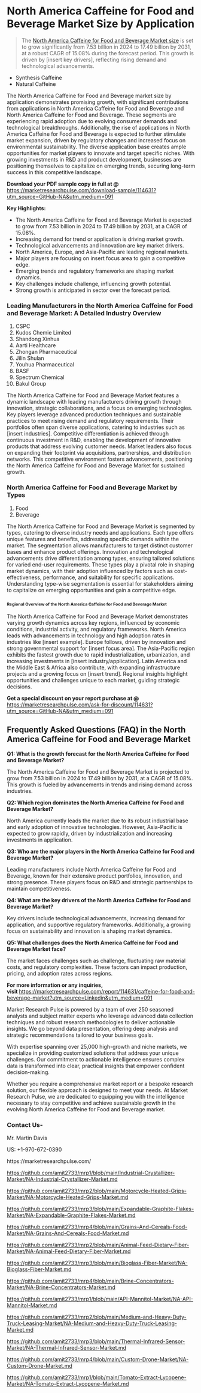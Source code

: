 <h1>North America Caffeine for Food and Beverage Market&nbsp;Size by Application</h1><blockquote><p>The <a href="https://marketresearchpulse.com/download-sample/114631?utm_source=GitHub-NA&amp;utm_medium=091">North America Caffeine for Food and Beverage Market size</a> is set to grow significantly from 7.53 billion in 2024 to 17.49 billion by 2031, at a robust CAGR of 15.08% during the forecast period. This growth is driven by [insert key drivers], reflecting rising demand and technological advancements.</p></blockquote><ul><li> Synthesis Caffeine<li> Natural Caffeine</li></ul><p>The North America Caffeine for Food and Beverage market size by application demonstrates promising growth, with significant contributions from applications in North America Caffeine for Food and Beverage and North America Caffeine for Food and Beverage. These segments are experiencing rapid adoption due to evolving consumer demands and technological breakthroughs. Additionally, the rise of applications in North America Caffeine for Food and Beverage is expected to further stimulate market expansion, driven by regulatory changes and increased focus on environmental sustainability. The diverse application base creates ample opportunities for market players to innovate and target specific niches. With growing investments in R&D and product development, businesses are positioning themselves to capitalize on emerging trends, securing long-term success in this competitive landscape.</p><p><strong>Download your PDF sample copy in full at @ </strong><a href="https://marketresearchpulse.com/download-sample/114631?utm_source=GitHub-NA&amp;utm_medium=091">https://marketresearchpulse.com/download-sample/114631?utm_source=GitHub-NA&amp;utm_medium=091</a></p><p><strong>Key Highlights: </strong></p><ul><li>The North America Caffeine for Food and Beverage Market is expected to grow from 7.53 billion in 2024 to 17.49 billion by 2031, at a CAGR of 15.08%.</li><li>Increasing demand for trend or application is driving market growth.</li><li>Technological advancements and innovation are key market drivers.</li><li>North America, Europe, and Asia-Pacific are leading regional markets.</li><li>Major players are focusing on insert focus area to gain a competitive edge.</li><li>Emerging trends and regulatory frameworks are shaping market dynamics.</li><li>Key challenges include challenge, influencing growth potential.</li><li>Strong growth is anticipated in sector over the forecast period.</li></ul><h3>Leading Manufacturers in the North America Caffeine for Food and Beverage Market: A Detailed Industry Overview</h3><ol><li> CSPC</li><li>Kudos Chemie Limited</li><li>Shandong Xinhua</li><li>Aarti Healthcare</li><li>Zhongan Pharmaceutical</li><li>Jilin Shulan</li><li>Youhua Pharmaceutical</li><li>BASF</li><li>Spectrum Chemical</li><li>Bakul Group</li></ol><div class="flex max-w-full flex-col flex-grow"><div class="min-h-8 text-message flex w-full flex-col items-end gap-2 whitespace-normal break-words [.text-message+&amp;]:mt-5" dir="auto" data-message-author-role="assistant" data-message-id="fd8432e4-4910-450d-b182-61b7bfb0a01f" data-message-model-slug="gpt-4o"><div class="flex w-full flex-col gap-1 empty:hidden first:pt-[3px]"><div class="markdown prose w-full break-words dark:prose-invert light"><p>The North America Caffeine for Food and Beverage Market features a dynamic landscape with leading manufacturers driving growth through innovation, strategic collaborations, and a focus on emerging technologies. Key players leverage advanced production techniques and sustainable practices to meet rising demand and regulatory requirements. Their portfolios often span diverse applications, catering to industries such as [insert industries]. Competitive differentiation is achieved through continuous investment in R&amp;D, enabling the development of innovative products that address evolving customer needs. Market leaders also focus on expanding their footprint via acquisitions, partnerships, and distribution networks. This competitive environment fosters advancements, positioning the North America Caffeine for Food and Beverage Market for sustained growth.</p></div></div></div></div><h3>North America Caffeine for Food and Beverage Market by Types</h3><ol><li> Food<li> Beverage</li></ol><div class="flex max-w-full flex-col flex-grow"><div class="min-h-8 text-message flex w-full flex-col items-end gap-2 whitespace-normal break-words [.text-message+&amp;]:mt-5" dir="auto" data-message-author-role="assistant" data-message-id="084470be-0bb7-4664-bddf-5156b4f41249" data-message-model-slug="gpt-4o-mini"><div class="flex w-full flex-col gap-1 empty:hidden first:pt-[3px]"><div class="markdown prose w-full break-words dark:prose-invert light"><p>The North America Caffeine for Food and Beverage Market is segmented by types, catering to diverse industry needs and applications. Each type offers unique features and benefits, addressing specific demands within the market. The segmentation allows manufacturers to target distinct customer bases and enhance product offerings. Innovation and technological advancements drive differentiation among types, ensuring tailored solutions for varied end-user requirements. These types play a pivotal role in shaping market dynamics, with their adoption influenced by factors such as cost-effectiveness, performance, and suitability for specific applications. Understanding type-wise segmentation is essential for stakeholders aiming to capitalize on emerging opportunities and gain a competitive edge.</p></div></div></div></div><h3><span style="font-size: 11px;">Regional Overview of the North America Caffeine for Food and Beverage Market</span></h3><div class="flex max-w-full flex-col flex-grow"><div class="min-h-8 text-message flex w-full flex-col items-end gap-2 whitespace-normal break-words [.text-message+&amp;]:mt-5" dir="auto" data-message-author-role="assistant" data-message-id="e9038762-ce64-4e30-91c9-9bd413514231" data-message-model-slug="gpt-4o-mini"><div class="flex w-full flex-col gap-1 empty:hidden first:pt-[3px]"><div class="markdown prose w-full break-words dark:prose-invert light"><p>The North America Caffeine for Food and Beverage Market demonstrates varying growth dynamics across key regions, influenced by economic conditions, industrial activity, and regulatory frameworks. North America leads with advancements in technology and high adoption rates in industries like [insert example]. Europe follows, driven by innovation and strong governmental support for [insert focus area]. The Asia-Pacific region exhibits the fastest growth due to rapid industrialization, urbanization, and increasing investments in [insert industry/application]. Latin America and the Middle East &amp; Africa also contribute, with expanding infrastructure projects and a growing focus on [insert trend]. Regional insights highlight opportunities and challenges unique to each market, guiding strategic decisions.</p></div></div></div></div><p><strong>Get a special discount on your report purchase at @ </strong><a href="https://marketresearchpulse.com/ask-for-discount/114631?utm_source=GitHub-NA&amp;utm_medium=091">https://marketresearchpulse.com/ask-for-discount/114631?utm_source=GitHub-NA&amp;utm_medium=091</a></p><h2>Frequently Asked Questions (FAQ) in the North America Caffeine for Food and Beverage Market</h2><p><strong>Q1: What is the growth forecast for the North America Caffeine for Food and Beverage Market?</strong></p><p>The North America Caffeine for Food and Beverage Market is projected to grow from 7.53 billion in 2024 to 17.49 billion by 2031, at a CAGR of 15.08%. This growth is fueled by advancements in trends and rising demand across industries.</p><p><strong>Q2: Which region dominates the North America Caffeine for Food and Beverage Market?</strong></p><p>North America currently leads the market due to its robust industrial base and early adoption of innovative technologies. However, Asia-Pacific is expected to grow rapidly, driven by industrialization and increasing investments in application.</p><p><strong>Q3: Who are the major players in the North America Caffeine for Food and Beverage Market?</strong></p><p>Leading manufacturers include North America Caffeine for Food and Beverage, known for their extensive product portfolios, innovation, and strong presence. These players focus on R&amp;D and strategic partnerships to maintain competitiveness.</p><p><strong>Q4: What are the key drivers of the North America Caffeine for Food and Beverage Market?</strong></p><p>Key drivers include technological advancements, increasing demand for application, and supportive regulatory frameworks. Additionally, a growing focus on sustainability and innovation is shaping market dynamics.</p><p><strong>Q5: What challenges does the North America Caffeine for Food and Beverage Market face?</strong></p><p>The market faces challenges such as challenge, fluctuating raw material costs, and regulatory complexities. These factors can impact production, pricing, and adoption rates across regions.</p><p><strong>For more information or any inquiries, visit&nbsp;</strong><a href="https://marketresearchpulse.com/report/114631/caffeine-for-food-and-beverage-market?utm_source=Linkedin&utm_medium=091">https://marketresearchpulse.com/report/114631/caffeine-for-food-and-beverage-market?utm_source=Linkedin&utm_medium=091</a></p><p>Market Research Pulse is powered by a team of over 250 seasoned analysts and subject matter experts who leverage advanced data collection techniques and robust research methodologies to deliver actionable insights. We go beyond data presentation, offering deep analysis and strategic recommendations tailored to your business goals.</p><p>With expertise spanning over 25,000 high-growth and niche markets, we specialize in providing customized solutions that address your unique challenges. Our commitment to actionable intelligence ensures complex data is transformed into clear, practical insights that empower confident decision-making.</p><p>Whether you require a comprehensive market report or a bespoke research solution, our flexible approach is designed to meet your needs. At Market Research Pulse, we are dedicated to equipping you with the intelligence necessary to stay competitive and achieve sustainable growth in the evolving North America Caffeine for Food and Beverage market.</p><h3><strong>Contact Us-</strong></h3><p>Mr. Martin Davis</p><p>US: +1-970-672-0390</p><p>https://marketresearchpulse.com/</p><p><a href="https://github.com/amit2733/mrp1/blob/main/Industrial-Crystallizer-Market/NA-Industrial-Crystallizer-Market.md">https://github.com/amit2733/mrp1/blob/main/Industrial-Crystallizer-Market/NA-Industrial-Crystallizer-Market.md</a></p><p><a href="https://github.com/amit2733/mrp2/blob/main/Motorcycle-Heated-Grips-Market/NA-Motorcycle-Heated-Grips-Market.md">https://github.com/amit2733/mrp2/blob/main/Motorcycle-Heated-Grips-Market/NA-Motorcycle-Heated-Grips-Market.md</a></p><p><a href="https://github.com/amit2733/mrp3/blob/main/Expandable-Graphite-Flakes-Market/NA-Expandable-Graphite-Flakes-Market.md">https://github.com/amit2733/mrp3/blob/main/Expandable-Graphite-Flakes-Market/NA-Expandable-Graphite-Flakes-Market.md</a></p><p><a href="https://github.com/amit2733/mrp4/blob/main/Grains-And-Cereals-Food-Market/NA-Grains-And-Cereals-Food-Market.md">https://github.com/amit2733/mrp4/blob/main/Grains-And-Cereals-Food-Market/NA-Grains-And-Cereals-Food-Market.md</a></p><p><a href="https://github.com/amit2733/mrp2/blob/main/Animal-Feed-Dietary-Fiber-Market/NA-Animal-Feed-Dietary-Fiber-Market.md">https://github.com/amit2733/mrp2/blob/main/Animal-Feed-Dietary-Fiber-Market/NA-Animal-Feed-Dietary-Fiber-Market.md</a></p><p><a href="https://github.com/amit2733/mrp3/blob/main/Bioglass-Fiber-Market/NA-Bioglass-Fiber-Market.md">https://github.com/amit2733/mrp3/blob/main/Bioglass-Fiber-Market/NA-Bioglass-Fiber-Market.md</a></p><p><a href="https://github.com/amit2733/mrp4/blob/main/Brine-Concentrators-Market/NA-Brine-Concentrators-Market.md">https://github.com/amit2733/mrp4/blob/main/Brine-Concentrators-Market/NA-Brine-Concentrators-Market.md</a></p><p><a href="https://github.com/amit2733/mrp1/blob/main/API-Mannitol-Market/NA-API-Mannitol-Market.md">https://github.com/amit2733/mrp1/blob/main/API-Mannitol-Market/NA-API-Mannitol-Market.md</a></p><p><a href="https://github.com/amit2733/mrp2/blob/main/Medium-and-Heavy-Duty-Truck-Leasing-Market/NA-Medium-and-Heavy-Duty-Truck-Leasing-Market.md">https://github.com/amit2733/mrp2/blob/main/Medium-and-Heavy-Duty-Truck-Leasing-Market/NA-Medium-and-Heavy-Duty-Truck-Leasing-Market.md</a></p><p><a href="https://github.com/amit2733/mrp3/blob/main/Thermal-Infrared-Sensor-Market/NA-Thermal-Infrared-Sensor-Market.md">https://github.com/amit2733/mrp3/blob/main/Thermal-Infrared-Sensor-Market/NA-Thermal-Infrared-Sensor-Market.md</a></p><p><a href="https://github.com/amit2733/mrp4/blob/main/Custom-Drone-Market/NA-Custom-Drone-Market.md">https://github.com/amit2733/mrp4/blob/main/Custom-Drone-Market/NA-Custom-Drone-Market.md</a></p><p><a href="https://github.com/amit2733/mrp1/blob/main/Tomato-Extract-Lycopene-Market/NA-Tomato-Extract-Lycopene-Market.md">https://github.com/amit2733/mrp1/blob/main/Tomato-Extract-Lycopene-Market/NA-Tomato-Extract-Lycopene-Market.md</a></p>
